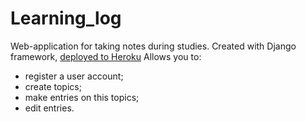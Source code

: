 # Learning_log
 Web-application for taking notes during studies. Created with Django framework, [deployed to Heroku](https://study-journal31.herokuapp.com/)
 Allows you to:
- register a user account;
- create topics;
- make entries on this topics;
- edit entries.
